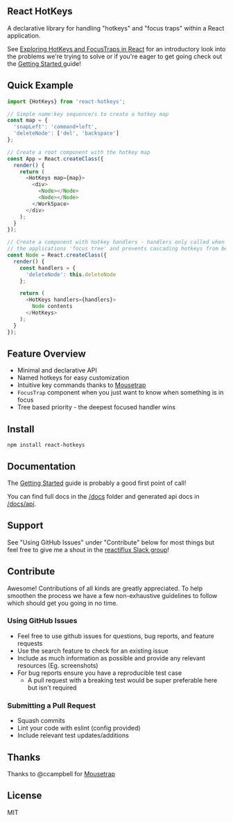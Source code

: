 React HotKeys
-------------
A declarative library for handling "hotkeys" and "focus traps" within a React application.

See [Exploring HotKeys and FocusTraps in React](http://chrispearce.co/exploring-hotkeys-and-focustrap-in-react/) for an introductory look into the problems we're trying to solve or if you're eager to get going check out the [Getting Started ](docs/getting-started.md) guide!

Quick Example
-------------
```javascript
import {HotKeys} from 'react-hotkeys';

// Simple name:key sequence/s to create a hotkey map
const map = {
  'snapLeft': 'command+left',
  'deleteNode': ['del', 'backspace']
};

// Create a root component with the hotkey map
const App = React.createClass({
  render() {
    return (
      <HotKeys map={map}>
        <div>
          <Node></Node>
          <Node></Node>
        </WorkSpace>
      </div>
    );
  }
});

// Create a component with hotkey handlers - handlers only called when component is within
// the applications 'focus tree' and prevents cascading hotkeys from being called
const Node = React.createClass({
  render() {
    const handlers = {
      'deleteNode': this.deleteNode
    };

    return (
      <HotKeys handlers={handlers}>
        Node contents
      </HotKeys>
    );
  }
});
```

Feature Overview
----------------
- Minimal and declarative API
- Named hotkeys for easy customization
- Intuitive key commands thanks to [Mousetrap](https://github.com/ccampbell/mousetrap)
- `FocusTrap` component when you just want to know when something is in focus
- Tree based priority - the deepest focused handler wins

Install
-------
```
npm install react-hotkeys
```

Documentation
-------------
The [Getting Started](docs/getting-started.md) guide is probably a good first point of call!

You can find full docs in the [/docs](docs) folder and generated api docs in [/docs/api](docs/api).

Support
-------
See "Using GitHub Issues" under "Contribute" below for most things but feel free to give me a shout in the [reactiflux Slack group](http://reactiflux.herokuapp.com/)!

Contribute
----------
Awesome! Contributions of all kinds are greatly appreciated. To help smoothen the process we have a few non-exhaustive guidelines to follow which should get you going in no time.

### Using GitHub Issues
- Feel free to use github issues for questions, bug reports, and feature requests
- Use the search feature to check for an existing issue
- Include as much information as possible and provide any relevant resources (Eg. screenshots)
- For bug reports ensure you have a reproducible test case
  - A pull request with a breaking test would be super preferable here but isn't required

### Submitting a Pull Request
- Squash commits
- Lint your code with eslint (config provided)
- Include relevant test updates/additions

Thanks
------
Thanks to @ccampbell for [Mousetrap](https://github.com/ccampbell/mousetrap)

License
-------
MIT
